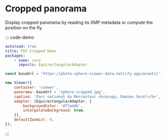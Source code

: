 # Cropped panorama

Display cropped panorama by reading its XMP metadata or compute the position on the fly.

::: code-demo

```yaml
autoload: true
title: PSV Cropped Demo
packages:
    - name: core
      imports: EquirectangularAdapter
```

```js
const baseUrl = 'https://photo-sphere-viewer-data.netlify.app/assets/';

new Viewer({
    container: 'viewer',
    panorama: baseUrl + 'sphere-cropped.jpg',
    caption: 'Parc national du Mercantour <b>&copy; Damien Sorel</b>',
    adapter: [EquirectangularAdapter, {
        backgroundColor: '#77addb',
        interpolateBackground: true,
    }],
    defaultZoomLvl: 0,
});
```

:::
